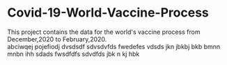 # Covid-19-World-Vaccine-Process
This project contains  the data for the world's vaccine process from December,2020 to February,2020.  
abciwqej
pojefiodj
dvsdsdf
sdvsdvfds
fwedefes
vdsds
jkn
jbkbj
bkb
bmnn
mnbn
ihh
sdads
fwsdfdfs
sdvdfds
jbk
n kj
hbk

